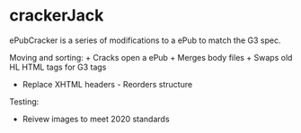 # crackerJack

ePubCracker is a series of modifications to a ePub to match the G3 spec.

Moving and sorting:
  + Cracks open a ePub
  + Merges body files
  + Swaps old HL HTML tags for G3 tags
  - Replace XHTML headers
  - Reorders structure
  
 Testing:
  - Reivew images to meet 2020 standards
